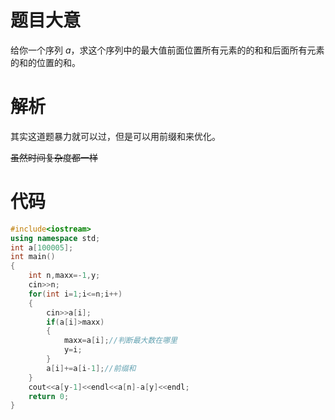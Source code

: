 # 题目大意
给你一个序列 $a$，求这个序列中的最大值前面位置所有元素的的和和后面所有元素的和的位置的和。
# 解析
其实这道题暴力就可以过，但是可以用前缀和来优化。

~~虽然时间复杂度都一样~~
# 代码
~~~cpp
#include<iostream>
using namespace std;
int a[100005];
int main()
{
	int n,maxx=-1,y;
	cin>>n;
	for(int i=1;i<=n;i++)
	{
		cin>>a[i];
		if(a[i]>maxx)
		{
			maxx=a[i];//判断最大数在哪里
			y=i;
		}
		a[i]+=a[i-1];//前缀和
	}
	cout<<a[y-1]<<endl<<a[n]-a[y]<<endl;
	return 0;
}
~~~